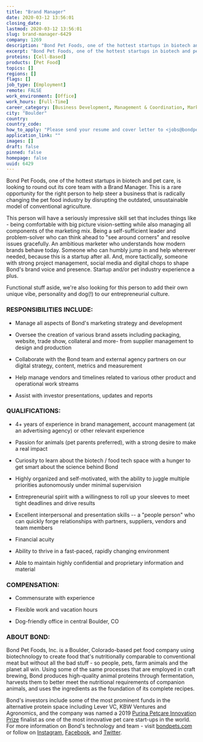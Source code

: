 ```yaml
---
title: "Brand Manager"
date: 2020-03-12 13:56:01
closing_date: 
lastmod: 2020-03-12 13:56:01
slug: brand-manager-6429
company: 1269
description: "Bond Pet Foods, one of the hottest startups in biotech and pet care, is looking to round out its core team with a Brand Manager. This is a rare opportunity for the right person to help steer a business that is radically changing the pet food industry by disrupting the outdated, unsustainable model of conventional agriculture."
excerpt: "Bond Pet Foods, one of the hottest startups in biotech and pet care, is looking to round out its core team with a Brand Manager. This is a rare opportunity for the right person to help steer a business that is radically changing the pet food industry by disrupting the outdated, unsustainable model of conventional agriculture."
proteins: [Cell-Based]
products: [Pet Food]
topics: []
regions: []
flags: []
job_type: [Employment]
remote: FALSE
work_environment: [Office]
work_hours: [Full-Time]
career_category: [Business Development, Management & Coordination, Marketing & Communications]
city: "Boulder"
country: 
country_code: 
how_to_apply: "Please send your resume and cover letter to <jobs@bondpets.com>"
application_link: ""
images: []
draft: false
pinned: false
homepage: false
uuid: 6429
---
```

Bond Pet Foods, one of the hottest startups in biotech and pet care, is
looking to round out its core team with a Brand Manager. This is a rare
opportunity for the right person to help steer a business that is
radically changing the pet food industry by disrupting the outdated,
unsustainable model of conventional agriculture.

This person will have a seriously impressive skill set that includes
things like - being comfortable with big picture vision-setting while
also managing all components of the marketing mix. Being a
self-sufficient leader and problem-solver who can think ahead to "see
around corners" and resolve issues gracefully. An ambitious marketer who
understands how modern brands behave today. Someone who can humbly jump
in and help wherever needed, because this is a startup after all. And,
more tactically, someone with strong project management, social media
and digital chops to shape Bond's brand voice and presence. Startup
and/or pet industry experience a plus.

Functional stuff aside, we're also looking for this person to add their
own unique vibe, personality and dog(!) to our entrepreneurial culture.

### RESPONSIBILITIES INCLUDE:

-   Manage all aspects of Bond's marketing strategy and development

-   Oversee the creation of various brand assets including packaging,
    website, trade show, collateral and more- from supplier management
    to design and production

-   Collaborate with the Bond team and external agency partners on our
    digital strategy, content, metrics and measurement

-   Help manage vendors and timelines related to various other product
    and operational work streams

-   Assist with investor presentations, updates and reports

### QUALIFICATIONS:

-   4+ years of experience in brand management, account management (at
    an advertising agency) or other relevant experience

-   Passion for animals (pet parents preferred), with a strong desire to
    make a real impact

-   Curiosity to learn about the biotech / food tech space with a hunger
    to get smart about the science behind Bond

-   Highly organized and self-motivated, with the ability to juggle
    multiple priorities autonomously under minimal supervision

-   Entrepreneurial spirit with a willingness to roll up your sleeves to
    meet tight deadlines and drive results

-   Excellent interpersonal and presentation skills -- a "people person"
    who can quickly forge relationships with partners, suppliers,
    vendors and team members

-   Financial acuity

-   Ability to thrive in a fast-paced, rapidly changing environment

-   Able to maintain highly confidential and proprietary information and
    material

### COMPENSATION:

-   Commensurate with experience

-   Flexible work and vacation hours

-   Dog-friendly office in central Boulder, CO

### ABOUT BOND:

Bond Pet Foods, Inc. is a Boulder, Colorado-based pet food company using
biotechnology to create food that's nutritionally comparable to
conventional meat but without all the bad stuff - so people, pets, farm
animals and the planet all win. Using some of the same processes that
are employed in craft brewing, Bond produces high-quality animal
proteins through fermentation, harvests them to better meet the
nutritional requirements of companion animals, and uses the ingredients
as the foundation of its complete recipes.

Bond's investors include some of the most prominent funds in the
alternative protein space including Lever VC, KBW Ventures and
Agronomics, and the company was named a 2019 [Purina Petcare Innovation
Prize](http://newscenter.purina.com/2019-01-30-Five-Pet-Care-Startups-Chosen-For-Purina-Pet-Care-Innovation-Prize)
finalist as one of the most innovative pet care start-ups in the world.
For more information on Bond's technology and team - visit
[bondpets.com](https://www.bondpets.com/) or follow on
[Instagram](https://www.instagram.com/bondpetfoods/),
[Facebook](https://www.facebook.com/bondpetfoods/), and
[Twitter](https://twitter.com/bondpetfoods).
